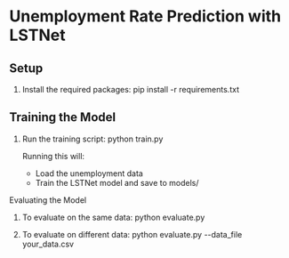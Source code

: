 # Unemployment Rate Prediction with LSTNet

## Setup

1. Install the required packages:
   pip install -r requirements.txt

## Training the Model

1. Run the training script:
   python train.py

   Running this will:
   - Load the unemployment data
   - Train the LSTNet model and save to models/

Evaluating the Model

1. To evaluate on the same data:
   python evaluate.py

2. To evaluate on different data:
   python evaluate.py --data_file your_data.csv
